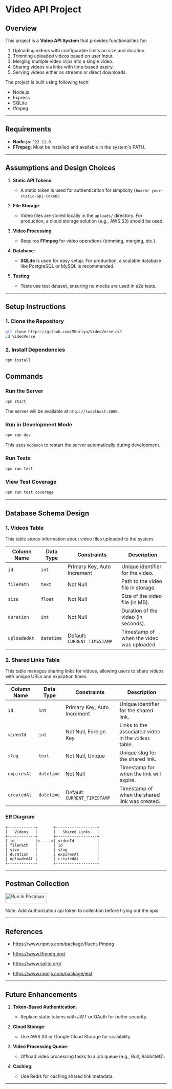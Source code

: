# Video API Project

## Overview

This project is a **Video API System** that provides functionalities for:

1. Uploading videos with configurable limits on size and duration.
2. Trimming uploaded videos based on user input.
3. Merging multiple video clips into a single video.
4. Sharing videos via links with time-based expiry.
5. Serving videos either as streams or direct downloads.

The project is built using following tech:

- Node.js
- Express
- SQLite
- ffmpeg

---

## Requirements

- **Node.js**: `^22.11.0`
- **FFmpeg**: Must be installed and available in the system's PATH.

---

## Assumptions and Design Choices

1. **Static API Tokens**:
   - A static token is used for authentication for simplicity (`Bearer your-static-api-token`).

2. **File Storage**:
   - Video files are stored locally in the `uploads/` directory. For production, a cloud storage solution (e.g., AWS S3) should be used.

3. **Video Processing**:
   - Requires **FFmpeg** for video operations (trimming, merging, etc.).

4. **Database**:
   - **SQLite** is used for easy setup. For production, a scalable database like PostgreSQL or MySQL is recommended.

5. **Testing**:
   - Tests use test dataset, ensuring no mocks are used in e2e tests.

---

## Setup Instructions

### 1. Clone the Repository

```bash
git clone https://github.com/MKoriya/VideoVerse.git
cd VideoVerse
```

### 2. Install Dependencies

```bash
npm install
```

## Commands

### Run the Server

```bash
npm start
```

The server will be available at `http://localhost:3000`.

### Run in Development Mode

```bash
npm run dev
```

This uses `nodemon` to restart the server automatically during development.

### Run Tests

```bash
npm run test
```

### View Test Coverage

```bash
npm run test:coverage
```

---

## Database Schema Design

### 1. **Videos Table**

This table stores information about video files uploaded to the system.

| Column Name   | Data Type   | Constraints          | Description                     |
|---------------|-------------|----------------------|---------------------------------|
| `id`          | `int`       | Primary Key, Auto Increment | Unique identifier for the video. |
| `filePath`    | `text`      | Not Null            | Path to the video file in storage. |
| `size`        | `float`     | Not Null            | Size of the video file (in MB). |
| `duration`    | `int`       | Not Null            | Duration of the video (in seconds). |
| `uploadedAt`  | `datetime`  | Default: `CURRENT_TIMESTAMP` | Timestamp of when the video was uploaded. |

### 2. **Shared Links Table**

This table manages sharing links for videos, allowing users to share videos with unique URLs and expiration times.

| Column Name   | Data Type   | Constraints          | Description                     |
|---------------|-------------|----------------------|---------------------------------|
| `id`          | `int`       | Primary Key, Auto Increment | Unique identifier for the shared link. |
| `videoId`     | `int`       | Not Null, Foreign Key | Links to the associated video in the `videos` table. |
| `slug`        | `text`      | Not Null, Unique     | Unique slug for the shared link. |
| `expiresAt`   | `datetime`  | Not Null            | Timestamp for when the link will expire. |
| `createdAt`   | `datetime`  | Default: `CURRENT_TIMESTAMP` | Timestamp of when the shared link was created. |

### ER Diagram

```plaintext
+------------+       +------------------+
|   Videos   |       |   Shared Links   |
+------------+       +------------------+
| id         |<----->| videoId          |
| filePath   |       | id               |
| size       |       | slug             |
| duration   |       | expiresAt        |
| uploadedAt |       | createdAt        |
+------------+       +------------------+
```

---

## Postman Collection

[<img src="https://run.pstmn.io/button.svg" alt="Run In Postman" style="width: 128px; height: 32px;">](https://app.getpostman.com/run-collection/23755125-606bc6ed-eff3-447d-8c44-bc2185fed4c9?action=collection%2Ffork&source=rip_markdown&collection-url=entityId%3D23755125-606bc6ed-eff3-447d-8c44-bc2185fed4c9%26entityType%3Dcollection%26workspaceId%3D397b6b75-3409-42e2-97a2-dd349919596a)

Note: Add Authorization api token to collection before trying out the apis

---

## References

- <https://www.npmjs.com/package/fluent-ffmpeg>

- <https://www.ffmpeg.org/>

- <https://www.sqlite.org/>

- <https://www.npmjs.com/package/jest>

---

## Future Enhancements

1. **Token-Based Authentication**:
   - Replace static tokens with JWT or OAuth for better security.

2. **Cloud Storage**:
   - Use AWS S3 or Google Cloud Storage for scalability.

3. **Video Processing Queue**:
   - Offload video processing tasks to a job queue (e.g., Bull, RabbitMQ).

4. **Caching**:
   - Use Redis for caching shared link metadata.

---
